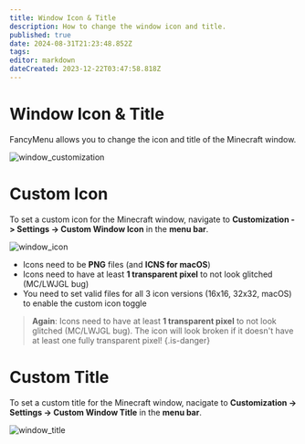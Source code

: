 ```yaml
---
title: Window Icon & Title
description: How to change the window icon and title.
published: true
date: 2024-08-31T21:23:48.852Z
tags: 
editor: markdown
dateCreated: 2023-12-22T03:47:58.818Z
---
```


# Window Icon & Title

FancyMenu allows you to change the icon and title of the Minecraft window.

![window_customization](https://github.com/Keksuccino/FancyMenu/assets/35544624/7ec0cf75-c79e-4398-b2e4-331c8fbae8b1)

# Custom Icon

To set a custom icon for the Minecraft window, navigate to **Customization -> Settings -> Custom Window Icon** in the **menu bar**.

![window_icon](https://github.com/Keksuccino/FancyMenu/assets/35544624/6d826bd5-3db0-4f1b-918d-8ccbe944b5c0)

- Icons need to be **PNG** files (and **ICNS for macOS**)
- Icons need to have at least **1 transparent pixel** to not look glitched (MC/LWJGL bug)
- You need to set valid files for all 3 icon versions (16x16, 32x32, macOS) to enable the custom icon toggle

> **Again**: Icons need to have at least **1 transparent pixel** to not look glitched (MC/LWJGL bug). The icon will look broken if it doesn't have at least one fully transparent pixel!
{.is-danger}


# Custom Title

To set a custom title for the Minecraft window, nacigate to **Customization -> Settings -> Custom Window Title** in the **menu bar**.

![window_title](https://github.com/Keksuccino/FancyMenu/assets/35544624/06ecd207-c2d2-4f7c-83f4-18d94c66c5ff)